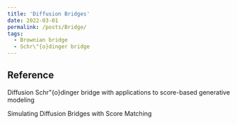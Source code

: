 ```yaml
---
title: 'Diffusion Bridges'
date: 2022-03-01
permalink: /posts/Bridge/
tags:
  - Brownian bridge
  - Schr\"{o}dinger bridge
---
```



## Reference


Diffusion Schr\"{o}dinger bridge with applications to score-based generative modeling

Simulating Diffusion Bridges with Score Matching
